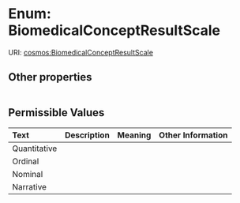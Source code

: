 
# Enum: BiomedicalConceptResultScale




URI: [cosmos:BiomedicalConceptResultScale](https://www.cdisc.org/cosmos/1-0BiomedicalConceptResultScale)


## Other properties

|  |  |  |
| --- | --- | --- |

## Permissible Values

| Text | Description | Meaning | Other Information |
| :--- | :---: | :---: | ---: |
| Quantitative |  |  |  |
| Ordinal |  |  |  |
| Nominal |  |  |  |
| Narrative |  |  |  |

